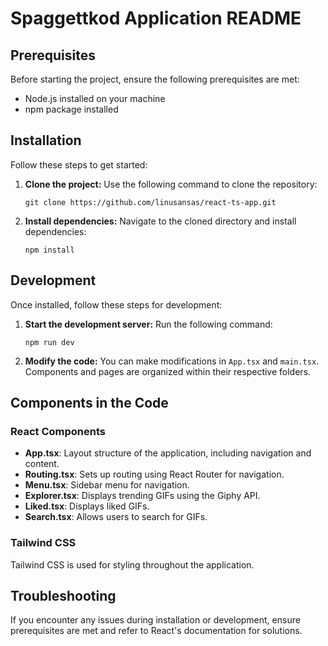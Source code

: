 # Spaggettkod Application README


## Prerequisites

Before starting the project, ensure the following prerequisites are met:

-  Node.js installed on your machine
-  npm package installed

## Installation

Follow these steps to get started:

1. **Clone the project:** Use the following command to clone the repository:

   ```
   git clone https://github.com/linusansas/react-ts-app.git
   ```

2. **Install dependencies:** Navigate to the cloned directory and install dependencies:

   ```
   npm install
   ```

## Development

Once installed, follow these steps for development:

1. **Start the development server:** Run the following command:

   ```
   npm run dev
   ```

2. **Modify the code:** You can make modifications in `App.tsx` and `main.tsx`. Components and pages are organized within their respective folders.

## Components in the Code

### React Components

-  **App.tsx**: Layout structure of the application, including navigation and content.
-  **Routing.tsx**: Sets up routing using React Router for navigation.
-  **Menu.tsx**: Sidebar menu for navigation.
-  **Explorer.tsx**: Displays trending GIFs using the Giphy API.
-  **Liked.tsx**: Displays liked GIFs.
-  **Search.tsx**: Allows users to search for GIFs.

### Tailwind CSS

Tailwind CSS is used for styling throughout the application.

## Troubleshooting

If you encounter any issues during installation or development, ensure prerequisites are met and refer to React's documentation for solutions.
